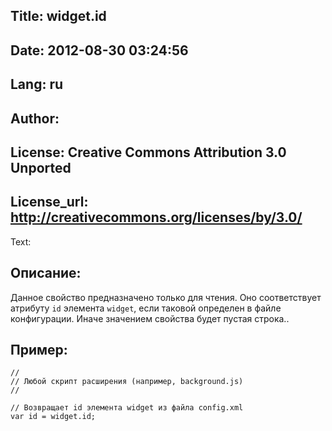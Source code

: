 Title: widget.id
----
Date: 2012-08-30 03:24:56
----
Lang: ru
----
Author: 
----
License: Creative Commons Attribution 3.0 Unported
----
License_url: http://creativecommons.org/licenses/by/3.0/
----
Text:

<h2>Описание:</h2>

<p>Данное свойство предназначено только для чтения. Оно соответствует атрибуту <code>id</code> элемента <code>widget</code>, если таковой определен в файле конфигурации. Иначе значением свойства будет пустая строка..</p>

<h2>Пример:</h2>

<pre><code>//
// Любой скрипт расширения (например, background.js)
//

// Возвращает id элемента widget из файла config.xml
var id = widget.id;</code></pre>



